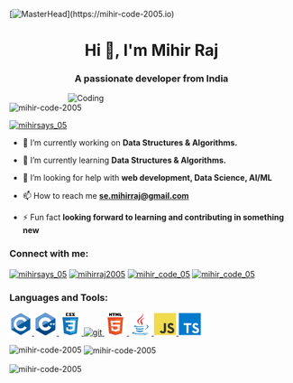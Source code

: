 [![MasterHead](https://1.bp.blogspot.com/-7A4WynwLsM...)](https://mihir-code-2005.io)
<h1 align="center">Hi 👋, I'm Mihir Raj</h1>
<h3 align="center">A passionate developer from India</h3>
<img align="right" alt="Coding" width="400" src="https://cdn.dribbble.com/users/1162077/screenshots/3848914/programmer.gif">

<p align="left"> <img src="https://komarev.com/ghpvc/?username=mihir-code-2005&label=Profile%20views&color=0e75b6&style=flat" alt="mihir-code-2005" /> </p>

<p align="left"> <a href="https://twitter.com/mihirsays_05" target="blank"><img src="https://img.shields.io/twitter/follow/mihirsays_05?logo=twitter&style=for-the-badge" alt="mihirsays_05" /></a> </p>

- 🔭 I’m currently working on **Data Structures & Algorithms.**

- 🌱 I’m currently learning **Data Structures & Algorithms.**

- 🤝 I’m looking for help with **web development, Data Science, AI/ML**

- 📫 How to reach me **se.mihirraj@gmail.com**

- ⚡ Fun fact **looking forward to learning and contributing in something new**

<h3 align="left">Connect with me:</h3>
<p align="left">
<a href="https://twitter.com/mihirsays_05" target="blank"><img align="center" src="https://raw.githubusercontent.com/rahuldkjain/github-profile-readme-generator/master/src/images/icons/Social/twitter.svg" alt="mihirsays_05" height="30" width="40" /></a>
<a href="https://linkedin.com/in/mihirraj2005" target="blank"><img align="center" src="https://raw.githubusercontent.com/rahuldkjain/github-profile-readme-generator/master/src/images/icons/Social/linked-in-alt.svg" alt="mihirraj2005" height="30" width="40" /></a>
<a href="https://www.leetcode.com/mihir_code_05" target="blank"><img align="center" src="https://raw.githubusercontent.com/rahuldkjain/github-profile-readme-generator/master/src/images/icons/Social/leet-code.svg" alt="mihir_code_05" height="30" width="40" /></a>
<a href="https://auth.geeksforgeeks.org/user/mihir_code_05" target="blank"><img align="center" src="https://raw.githubusercontent.com/rahuldkjain/github-profile-readme-generator/master/src/images/icons/Social/geeks-for-geeks.svg" alt="mihir_code_05" height="30" width="40" /></a>
</p>

<h3 align="left">Languages and Tools:</h3>
<p align="left"> <a href="https://www.cprogramming.com/" target="_blank" rel="noreferrer"> <img src="https://raw.githubusercontent.com/devicons/devicon/master/icons/c/c-original.svg" alt="c" width="40" height="40"/> </a> <a href="https://www.w3schools.com/cpp/" target="_blank" rel="noreferrer"> <img src="https://raw.githubusercontent.com/devicons/devicon/master/icons/cplusplus/cplusplus-original.svg" alt="cplusplus" width="40" height="40"/> </a> <a href="https://www.w3schools.com/css/" target="_blank" rel="noreferrer"> <img src="https://raw.githubusercontent.com/devicons/devicon/master/icons/css3/css3-original-wordmark.svg" alt="css3" width="40" height="40"/> </a> <a href="https://git-scm.com/" target="_blank" rel="noreferrer"> <img src="https://www.vectorlogo.zone/logos/git-scm/git-scm-icon.svg" alt="git" width="40" height="40"/> </a> <a href="https://www.w3.org/html/" target="_blank" rel="noreferrer"> <img src="https://raw.githubusercontent.com/devicons/devicon/master/icons/html5/html5-original-wordmark.svg" alt="html5" width="40" height="40"/> </a> <a href="https://www.java.com" target="_blank" rel="noreferrer"> <img src="https://raw.githubusercontent.com/devicons/devicon/master/icons/java/java-original.svg" alt="java" width="40" height="40"/> </a> <a href="https://developer.mozilla.org/en-US/docs/Web/JavaScript" target="_blank" rel="noreferrer"> <img src="https://raw.githubusercontent.com/devicons/devicon/master/icons/javascript/javascript-original.svg" alt="javascript" width="40" height="40"/> </a> <a href="https://www.typescriptlang.org/" target="_blank" rel="noreferrer"> <img src="https://raw.githubusercontent.com/devicons/devicon/master/icons/typescript/typescript-original.svg" alt="typescript" width="40" height="40"/> </a> </p>

<p><img align="left" src="https://github-readme-stats.vercel.app/api/top-langs?username=mihir-code-2005&show_icons=true&locale=en&layout=compact" alt="mihir-code-2005" /></p>

<p>&nbsp;<img align="center" src="https://github-readme-stats.vercel.app/api?username=mihir-code-2005&show_icons=true&locale=en" alt="mihir-code-2005" /></p>

<p><img align="center" src="https://github-readme-streak-stats.herokuapp.com/?user=mihir-code-2005&" alt="mihir-code-2005" /></p>
